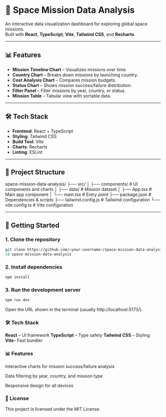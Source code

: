 # 🚀 Space Mission Data Analysis

An interactive data visualization dashboard for exploring global space missions.  
Built with **React**, **TypeScript**, **Vite**, **Tailwind CSS**, and **Recharts**.

---

## 📊 Features

- **Mission Timeline Chart** – Visualizes missions over time.
- **Country Chart** – Breaks down missions by launching country.
- **Cost Analysis Chart** – Compares mission budgets.
- **Status Chart** – Shows mission success/failure distribution.
- **Filter Panel** – Filter missions by year, country, or status.
- **Mission Table** – Tabular view with sortable data.

---

## 🛠️ Tech Stack

- **Frontend**: React + TypeScript
- **Styling**: Tailwind CSS
- **Build Tool**: Vite
- **Charts**: Recharts
- **Linting**: ESLint

---

## 📂 Project Structure

space-mission-data-analysis/
├── src/
│ ├── components/ # UI components and charts
│ ├── data/ # Mission dataset
│ ├── App.tsx # Main app component
│ └── main.tsx # Entry point
├── package.json # Dependencies & scripts
├── tailwind.config.js # Tailwind configuration
└── vite.config.ts # Vite configuration

---

## 🚀 Getting Started

### 1. Clone the repository
```bash
git clone https://github.com/<your-username>/space-mission-data-analysis.git
cd space-mission-data-analysis
```

### 2. Install dependencies
```bash
npm install
```
### 3. Run the development server
```bash
npm run dev
```
Open the URL shown in the terminal (usually http://localhost:5173/).


### 🛠️ Tech Stack

**React** – UI framework
**TypeScript** – Type safety
**Tailwind CSS** – Styling
**Vite**– Fast bundler

### 📊 Features

Interactive charts for mission success/failure analysis

Data filtering by year, country, and mission type

Responsive design for all devices

### 📜 License
This project is licensed under the MIT License.

